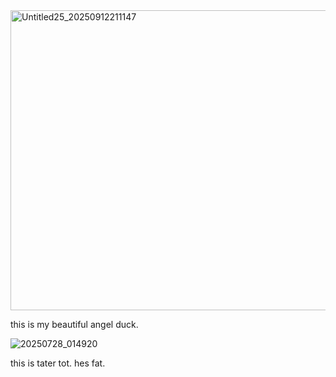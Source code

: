<img width="800" height="480" alt="Untitled25_20250912211147" src="https://github.com/user-attachments/assets/358486fe-963a-4ff5-9774-2ca99ef65f00" />


this is my beautiful angel duck.

![20250728_014920](https://github.com/user-attachments/assets/ae60cc92-02a0-4b8b-a6bf-592ce28cacaf)

this is tater tot. hes fat.
 

